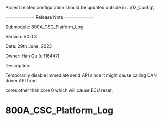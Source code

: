 Project related configuration should be updated outside in ..\02_Config\

========== Release Note ==========

Submodule:			800A_CSC_Platform_Log

Version:			V0.0.3

Date:				29th June, 2023

Owner:				Han Gu (uif16447)


Description:

Temporarily disable Immediate send API since it might cause calling CAN driver API from

cores other than core 0 which will cause ECU reset.

# 800A_CSC_Platform_Log
